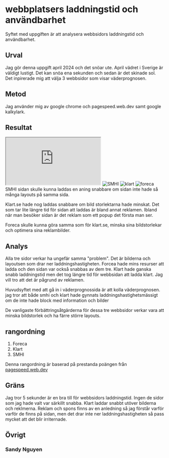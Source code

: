 
<h1 class= "analysish1">webbplatsers laddningstid och användbarhet</h1>


<p class ="load-text-center">Syftet med uppgiften är att analysera webbsidors laddningstid och användbarhet.</p>

Urval
-----------------------

<p class = "load-text-center">Jag gör denna uppgift april 2024 och det snöar ute. April vädret i Sverige är väldigt lustigt. Det kan snöa ena sekunden och sedan är det skinade sol. Det inpirerade mig att välja 3 webbsidor som visar väderprognosen.</p>

Metod
-----------------------

<p class = "load-text-center">Jag använder mig av google chrome och pagespeed.web.dev samt google kalkylark.</p>

Resultat
-----------------------
<div class = "speed-analysis">
<iframe class = "excel" src="https://docs.google.com/spreadsheets/d/e/2PACX-1vT6byXhgJBL7W5j5q2P9cgyKV_B9PWQfm_2DgokaygxE4QSY112Vlz27DhnOyfVjclG4RaTtBhKz_2O/pubhtml?gid=0&amp;single=true&amp;widget=true&amp;headers=false" title="Google excel with data"></iframe>

<img class="analysisimg" src ="../image/smhi.png" alt = "SMHI">

<img class="analysisimg" src ="../image/klart.png" alt = "klart">

<img class="analysisimg" src ="../image/foreca.png" alt = "foreca">
</div>
SMHI sidan skulle kunna laddas en aning snabbare om sidan inte hade så många layouts på samma sida.

Klart.se hade nog laddas snabbare om bild storlektarna hade minskat. Det som tar lite längre tid för sidan att laddas är bland annat reklamen. Ibland när man besöker sidan är det reklam som ett popup det första man ser.

Foreca skulle kunna göra samma som för klart.se, minska sina bildstorlekar och optimera sina reklambilder.

Analys
-----------------------

Alla tre sidor verkar ha ungefär samma "problem". Det är bilderna och layoutsen som drar ner laddningshastigheten. Forcea hade mins resurser att ladda och den sidan var också snabbas av dem tre. Klart hade ganska snabb laddningstid men det tog längre tid för webbsidan att ladda klart. Jag vill tro att det är pågrund av reklamen. 

Huvudsyftet med att gå in i väderprognossida är att kolla väderprognosen. jag tror att både smhi och klart hade gynnats laddningshastighetsmässigt om de inte hade block med information och bilder

De vanligaste förbättringsåtgärderna för dessa tre webbsidor verkar vara att minska bildstorlek och ha färre större layouts. 

rangordning
-----------------------

1. Foreca
2. Klart
3. SMHI

Denna rangordning är baserad på prestanda poängen från [pagespeed.web.dev](https://pagespeed.web.dev/)

Gräns
-----------------------

Jag tror 5 sekunder är en bra till för webbsidors laddningstid. Ingen de sidor som jag hade valt var särkillt snabba. Klart laddar snabbt utöver bilderna och reklmerna. Reklam och spons finns av en anledning så jag förstår varför varför de finns på sidan, men det drar inte ner laddningshastigheten så pass mycket att det blir irriternade. 


Övrigt
-----------------------

<h3>
Sandy Nguyen
</h3>